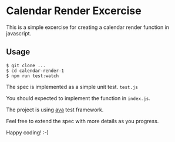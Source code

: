 # Calendar Render Excercise 
This is a simple excercise for creating a calendar render function in javascript.

## Usage

```
$ git clone ...
$ cd calendar-render-1
$ npm run test:watch
```

The spec is implemented as a simple unit test. `test.js`

You should expected to implement the function in `index.js`.

The project is using [ava](https://github.com/avajs/ava) test framework.

Feel free to extend the spec with more details as you progress.

Happy coding! :-)

